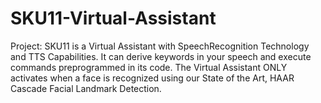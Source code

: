 # SKU11-Virtual-Assistant
Project: SKU11 is a Virtual Assistant with SpeechRecognition Technology and TTS Capabilities. It can derive keywords in your speech and execute commands preprogrammed in its code. The Virtual Assistant ONLY activates when a face is recognized using our State of the Art, HAAR Cascade Facial Landmark Detection.
